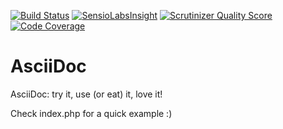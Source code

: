 [build]: https://api.travis-ci.org/Nikoms/AsciiDoc

[![Build Status](https://api.travis-ci.org/Nikoms/AsciiDoc.png)][build]
[![SensioLabsInsight](https://insight.sensiolabs.com/projects/cf4537d8-6357-4909-baed-2e1a0bf62adc/mini.png)](https://insight.sensiolabs.com/projects/cf4537d8-6357-4909-baed-2e1a0bf62adc)
[![Scrutinizer Quality Score](https://scrutinizer-ci.com/g/Nikoms/AsciiDoc/badges/quality-score.png?s=06d5b508ecb2b8e0647c0dfe412f433ac1034770)](https://scrutinizer-ci.com/g/Nikoms/AsciiDoc/)
[![Code Coverage](https://scrutinizer-ci.com/g/Nikoms/AsciiDoc/badges/coverage.png?s=40cabee48629d62e2634c14210c569f8636d66cd)](https://scrutinizer-ci.com/g/Nikoms/AsciiDoc/)



AsciiDoc
========

AsciiDoc: try it, use (or eat) it, love it!

Check index.php for a quick example :)
